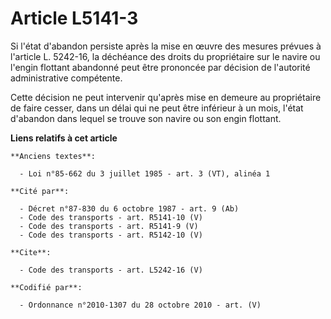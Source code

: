 # Article L5141-3

Si l'état d'abandon persiste après la mise en œuvre des mesures prévues à l'article L. 5242-16, la déchéance des droits du
propriétaire sur le navire ou l'engin flottant abandonné peut être prononcée par décision de l'autorité administrative
compétente. 

Cette décision ne peut intervenir qu'après mise en demeure au propriétaire de faire cesser, dans un délai qui ne peut être
inférieur à un mois, l'état d'abandon dans lequel se trouve son navire ou son engin flottant.

**Liens relatifs à cet article**

	**Anciens textes**:

	  - Loi n°85-662 du 3 juillet 1985 - art. 3 (VT), alinéa 1

	**Cité par**:

	  - Décret n°87-830 du 6 octobre 1987 - art. 9 (Ab)
	  - Code des transports - art. R5141-10 (V)
	  - Code des transports - art. R5141-9 (V)
	  - Code des transports - art. R5142-10 (V)

	**Cite**:

	  - Code des transports - art. L5242-16 (V)

	**Codifié par**:

	  - Ordonnance n°2010-1307 du 28 octobre 2010 - art. (V)
